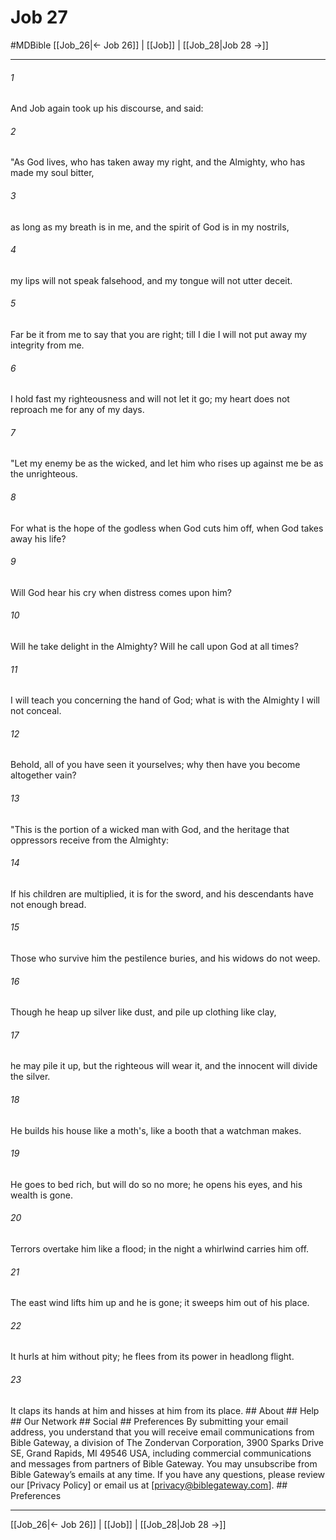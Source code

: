 # Job 27
#MDBible
[[Job_26|← Job 26]] | [[Job]] | [[Job_28|Job 28 →]]

***


###### 1 
And Job again took up his discourse, and said: 

###### 2 
"As God lives, who has taken away my right, and the Almighty, who has made my soul bitter, 

###### 3 
as long as my breath is in me, and the spirit of God is in my nostrils, 

###### 4 
my lips will not speak falsehood, and my tongue will not utter deceit. 

###### 5 
Far be it from me to say that you are right; till I die I will not put away my integrity from me. 

###### 6 
I hold fast my righteousness and will not let it go; my heart does not reproach me for any of my days. 

###### 7 
"Let my enemy be as the wicked, and let him who rises up against me be as the unrighteous. 

###### 8 
For what is the hope of the godless when God cuts him off, when God takes away his life? 

###### 9 
Will God hear his cry when distress comes upon him? 

###### 10 
Will he take delight in the Almighty? Will he call upon God at all times? 

###### 11 
I will teach you concerning the hand of God; what is with the Almighty I will not conceal. 

###### 12 
Behold, all of you have seen it yourselves; why then have you become altogether vain? 

###### 13 
"This is the portion of a wicked man with God, and the heritage that oppressors receive from the Almighty: 

###### 14 
If his children are multiplied, it is for the sword, and his descendants have not enough bread. 

###### 15 
Those who survive him the pestilence buries, and his widows do not weep. 

###### 16 
Though he heap up silver like dust, and pile up clothing like clay, 

###### 17 
he may pile it up, but the righteous will wear it, and the innocent will divide the silver. 

###### 18 
He builds his house like a moth's, like a booth that a watchman makes. 

###### 19 
He goes to bed rich, but will do so no more; he opens his eyes, and his wealth is gone. 

###### 20 
Terrors overtake him like a flood; in the night a whirlwind carries him off. 

###### 21 
The east wind lifts him up and he is gone; it sweeps him out of his place. 

###### 22 
It hurls at him without pity; he flees from its power in headlong flight. 

###### 23 
It claps its hands at him and hisses at him from its place. ## About ## Help ## Our Network ## Social ## Preferences By submitting your email address, you understand that you will receive email communications from Bible Gateway, a division of The Zondervan Corporation, 3900 Sparks Drive SE, Grand Rapids, MI 49546 USA, including commercial communications and messages from partners of Bible Gateway. You may unsubscribe from Bible Gateway&rsquo;s emails at any time. If you have any questions, please review our [Privacy Policy] or email us at [privacy@biblegateway.com]. ## Preferences

***

[[Job_26|← Job 26]] | [[Job]] | [[Job_28|Job 28 →]]
